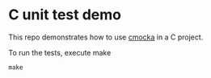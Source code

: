 C unit test demo
================

This repo demonstrates how to use [cmocka](https://cmocka.org/) in a C
project.

To run the tests, execute make

    make
